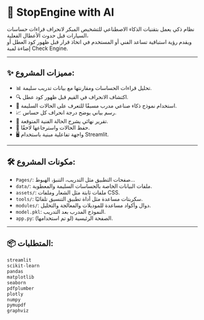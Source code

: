 # 🚗 StopEngine with AI

نظام ذكي يعمل بتقنيات الذكاء الاصطناعي للتشخيص المبكر لانحراف قراءات حساسات السيارات قبل حدوث الأعطال الفعلية،  
ويقدم رؤية استباقية تساعد الفني أو المستخدم في اتخاذ قرار قبل ظهور كود العطل أو إضاءة لمبة 
Check Engine.

---

## ✨ مميزات المشروع:

- 📊 تحليل قراءات الحساسات ومقارنتها مع بيانات تدريب سليمة.
- 🔍 اكتشاف الانحراف في القيم قبل ظهور كود عطل.
- 🧠 استخدام نموذج ذكاء صناعي مدرب مسبقًا للتعرف على الحالات السليمة.
- 📈 رسم بياني يوضح درجة انحراف كل حساس.
- 📝 تقرير نهائي يشرح الحالة الفنية المتوقعة.
- 💾 حفظ الحالات واسترجاعها لاحقًا.
- 🖥️ واجهة تفاعلية مبنية باستخدام Streamlit.

---

## 🛠️ مكونات المشروع:

- `Pages/`: صفحات التطبيق مثل التدريب، التنبؤ، الهبوط...
- `data/`: ملفات البيانات الخاصة بالحساسات السليمة والمعطوبة.
- `assets/`: ملفات ثابتة مثل الشعار وملفات CSS.
- `tools/`: سكربتات مساعدة مثل أداة تطبيق التنسيق تلقائيًا.
- `modules/`: دوال وأكواد مساعدة للموديلات والمعالجة والتحليل.
- `model.pkl`: النموذج المدرب بعد التدريب.
- `app.py`: الصفحة الرئيسية (لو تم استخدامها).

---

## 📦 المتطلبات:

```bash
streamlit
scikit-learn
pandas
matplotlib
seaborn
pdfplumber
plotly
numpy
pymupdf
graphviz